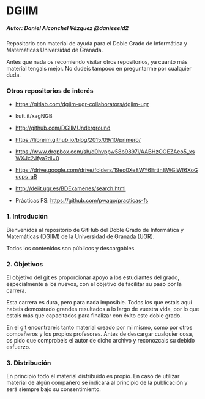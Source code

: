 # DGIIM

##### Autor: Daniel Alconchel Vázquez 	@danieeeld2

Repositorio con material de ayuda para el Doble Grado de Informática y Matemáticas Universidad de Granada.

Antes que nada os recomiendo visitar otros repositorios, ya cuanto más material tengais mejor. No dudeis tampoco en preguntarme por cualquier duda.

### Otros repositorios de interés

- https://gitlab.com/dgiim-ugr-collaborators/dgiim-ugr

- kutt.it/xagNGB

- http://github.com/DGIIMUnderground

- https://libreim.github.io/blog/2015/09/10/primero/

- https://www.dropbox.com/sh/d0hvppw58b9897i/AABHzOOEZAeo5_xsWXJc2Jfya?dl=0

- https://drive.google.com/drive/folders/19eo0Xe8WY6ErtinBWGlWf6XoGucps_qB

- http://deiit.ugr.es/BDExamenes/search.html

- Prácticas FS: https://github.com/pwaqo/practicas-fs

  

### 1. Introdución

Bienvenidos al repositorio de GitHub del Doble Grado de Informática y Matemáticas (DGIIM) de la Universidad de Granada (UGR).

Todos los contenidos son públicos y descargables.

### 2. Objetivos

El objetivo del git es proporcionar apoyo a los estudiantes del grado, especialmente a los nuevos, con el objetivo de facilitar su paso por la carrera.

Esta carrera es dura, pero para nada imposible. Todos los que estais aquí habeis demostrado grandes resultados a lo largo de vuestra vida, por lo que estais más que capacitados para finalizar con éxito este doble grado.

En el git encontrareis tanto material creado por mi mismo, como por otros compañeros y los propios profesores. Antes de descargar cualquier cosa, os pido que comprobeis el autor de dicho archivo y reconozcais su debido esfuerzo.

### 3. Distribución

En principio todo el material distribuido es propio. En caso de utilizar material de algún compañero se indicará al principio de la publicación y será siempre bajo su consentimiento.



